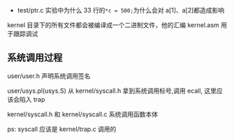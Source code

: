- test/ptr.c 实验中为什么 33 行的`*c = 500;`为什么会对 a[1]、a[2]都造成影响

kernel 目录下的所有文件都会被编译成一个二进制文件，他的汇编 kernel.asm 用于跟踪调试

## 系统调用过程

user/user.h 声明系统调用签名

user/usys.pl(usys.S) 从 kernel/syscall.h 拿到系统调用标号,调用 ecall, 这里应该会陷入 trap

kernel/syscall.h 和 kernel/syscall.c 系统调用函数本体

ps: syscall 应该是 kernel/trap.c 调用的
